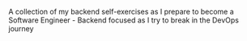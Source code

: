 A collection of my backend self-exercises as I prepare to become a Software Engineer - Backend focused as I try to break in the DevOps journey